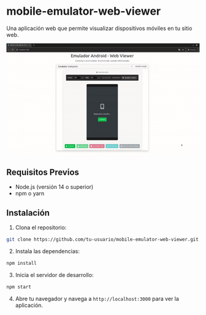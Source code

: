 # mobile-emulator-web-viewer

Una aplicación web que permite visualizar dispositivos móviles en tu sitio web.

<img src="image.gif" width="800" alt="image">


## Requisitos Previos

- Node.js (versión 14 o superior)
- npm o yarn

## Instalación

1. Clona el repositorio:

```bash
git clone https://github.com/tu-usuario/mobile-emulator-web-viewer.git
```

2. Instala las dependencias:

```bash
npm install
```

3. Inicia el servidor de desarrollo:

```bash
npm start
```

4. Abre tu navegador y navega a `http://localhost:3000` para ver la aplicación.

